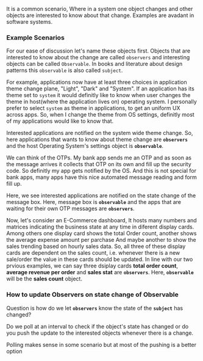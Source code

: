 It is a common scenario, Where in a system one object changes and other objects are interested to know about that change. Examples are avadant in software systems. 

### Example Scenarios

For our ease of discussion let's name these objects first. Objects that are interested to know about the change are called `observers` and interesting objects can be called `Observable`. In books and literature about design patterns this `observable` is also called `subject`.

 For example, applications now have at least three choices in application theme change plane, "Light", "Dark" and "System". If an application has its theme set to `system` it would definitly like to know when user changes the theme in host(where the application lives on) operating system. 
 I personally prefer to select `system` as theme in applications, to get an uniform UX across apps. So, when I change the theme from OS settings, definitly most of my applications would like to know that. 

Interested applications are notified on the system wide theme change. So, here applications that wants to know about theme change are **`observers`** and the host Operating System's settings object is **`observable`**.

We can think of the OTPs. My bank app sends me an OTP and as soon as the message arrives it collects that OTP on its own and fill up the security code. So definitly my app gets notified by the OS. And this is not special for bank apps, many apps have this nice automated message reading and form fill up. 

Here, we see interested applications are notified on the state change of the message box. Here, message box is **`observable`** and the apps that are waiting for their own OTP messages are **`observers`**.


Now, let's consider an E-Commerce dashboard, It hosts many numbers and matrices indicating the business state at any time in diferent display cards. Among others one display card shows the total Order count, another shows the average expense amount per parchase And maybe another to show the sales trending based on hourly sales data. 
So, all three of these display cards are dependent on the sales count, i.e. whenever there is a new sale/order the value in these cards should be updated. In line with our two prvious examples, we can say three dsiplay cards **total order count**, **average revenue per order** and **sales stat** are **`observers`**. Here, **`observable`** will be the **sales count** object. 

### How to update Observers on state change of Observable

Question is how do we let **`observers`** know the state of the **`subject`** has changed?

Do we poll at an interval to check if the object's state has changed or do you push the update to the interested objects whenever there is a change. 

Polling makes sense in some scenario but at most of the pushing is a better option
